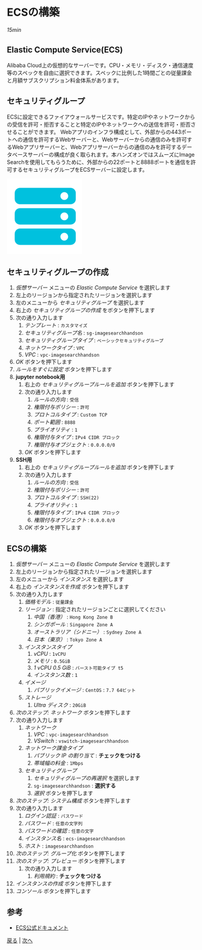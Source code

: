 # ECSの構築
###### 15min

## Elastic Compute Service(ECS)
Alibaba Cloud上の仮想的なサーバーです。CPU・メモリ・ディスク・通信速度等のスペックを自由に選択できます。スペックに比例した1時間ごとの従量課金と月額サブスクリプション料金体系があります。

## セキュリティグループ
ECSに設定できるファイアウォールサービスです。特定のIPやネットワークからの受信を許可・拒否することと特定のIPやネットワークへの送信を許可・拒否させることができます。
Webアプリのインフラ構成として、外部からの443ポートへの通信を許可するWebサーバーと、Webサーバーからの通信のみを許可するWebアプリサーバーと、Webアプリサーバーからの通信のみを許可するデータベースサーバーの構成が良く取られます。本ハンズオンではスムーズにImage Searchを使用してもらうために、外部からの22ポートと8888ポートを通信を許可するセキュリティグループをECSサーバーに設定します。

![ECS](img/ecs.png)

## セキュリティグループの作成
1. *仮想サーバー* メニューの *Elastic Compute Service* を選択します
1. 左上のリージョンから指定されたリージョンを選択します
1. 左のメニューから *セキュリティグループ* を選択します
1. 右上の *セキュリティグループの作成* をボタンを押下します
1. 次の通り入力します
    1. *テンプレート* : `カスタマイズ`
    1. *セキュリティグループ名* : `sg-imagesearchhandson`
    1. *セキュリティグループタイプ* : `ベーシックセキュリティグループ`
    1. *ネットワークタイプ* : `VPC`
    1. *VPC* : `vpc-imagesearchhandson`
1. *OK* ボタンを押下します
1. *ルールをすぐに設定* ボタンを押下します
1. **jupyter notebook用**
    1. 右上の *セキュリティグループルールを追加* ボタンを押下します
    1. 次の通り入力します
        1. *ルールの方向* : `受信`
        1. *権限付与ポリシー* : `許可`
        1. *プロトコルタイプ* : `Custom TCP`
        1. *ポート範囲* : `8888`
        1. *プライオリティ* : `1`
        1. *権限付与タイプ* : `IPv4 CIDR ブロック`
        1. *権限付与オブジェクト* : `0.0.0.0/0`
    1. *OK* ボタンを押下します
1. **SSH用**
    1. 右上の *セキュリティグループルールを追加* ボタンを押下します
    1. 次の通り入力します
        1. *ルールの方向* : `受信`
        1. *権限付与ポリシー* : `許可`
        1. *プロトコルタイプ* : `SSH(22)`
        1. *プライオリティ* : `1`
        1. *権限付与タイプ* : `IPv4 CIDR ブロック`
        1. *権限付与オブジェクト* : `0.0.0.0/0`
    1. *OK* ボタンを押下します

## ECSの構築
1. *仮想サーバー* メニューの *Elastic Compute Service* を選択します
1. 左上のリージョンから指定されたリージョンを選択します
1. 左のメニューから *インスタンス* を選択します
1. 右上の *インスタンスを作成* ボタンを押下します
1. 次の通り入力します
    1. *価格モデル* : `従量課金`
    1. *リージョン* : 指定されたリージョンごとに選択してください
        1. *中国（香港）* : `Hong Kong Zone B`
        1. *シンガポール* : `Singapore Zone A`
        1. *オーストラリア（シドニー）* : `Sydney Zone A`
        1. *日本（東京）* : `Tokyo Zone A`
    1. *インスタンスタイプ*
        1. *vCPU* : `1vCPU`
        1. *メモリ* : `0.5GiB`
        1. *1 vCPU 0.5 GiB* : `バースト可能タイプ t5`
        1. *インスタンス数* : `1`
    1. *イメージ*
        1. *パブリックイメージ* : `CentOS` : `7.7 64ビット`
    1. *ストレージ*
        1. *Ultra ディスク* : `20GiB`
1. *次のステップ: ネットワーク* ボタンを押下します
1. 次の通り入力します
    1. *ネットワーク*
        1. *VPC* : `vpc-imagesearchhandson`
        1. *VSwitch* : `vswitch-imagesearchhandson`
    1. *ネットワーク課金タイプ*
        1. *パブリック IP の割り当て* : **チェックをつける**
        1. *帯域幅の料金* : `1Mbps`
    1. *セキュリティグループ*
        1. *セキュリティグループの再選択* を選択します
        1. `sg-imagesearchhandson` :  **選択する**
        1. *選択* ボタンを押下します
1. *次のステップ: システム構成* ボタンを押下します
1. 次の通り入力します
    1. *ログイン認証* : `パスワード`
    1. *パスワード* : `任意の文字列`
    1. *パスワードの確認* : `任意の文字`
    1. *インスタンス名* : `ecs-imagesearchhandson`
    1. *ホスト* : `imagesearchhandson`
1. *次のステップ: グループ化* ボタンを押下します
1. *次のステップ: プレビュー* ボタンを押下します
    1. 次の通り入力します
        1. *利用規約* : **チェックをつける**
1. *インスタンスの作成* ボタンを押下します
1. *コンソール* ボタンを押下します

## 参考
- [ECS公式ドキュメント](https://jp.alibabacloud.com/product/ecs)


[戻る](Step4.md) | [次へ](Step6.md)
